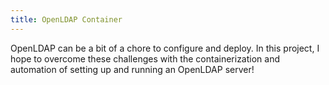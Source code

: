 ```yaml
---
title: OpenLDAP Container
---
```


OpenLDAP can be a bit of a chore to configure and deploy. In this project, I hope to overcome these challenges with the containerization and automation of setting up and running an OpenLDAP server!
